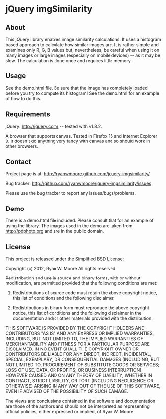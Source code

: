jQuery imgSimilarity
====================

About
-----
This jQuery library enables image similarity calculations. It uses a histogram
based approach to calculate how similar images are. It is rather simple and
examines only R, G, B values but, nevertheless, be careful when using it on
many images or large images (especially on mobile devices) -- as it may be
slow. The calculation is done once and requires little memory.

Usage
-----
See the demo.html file. Be sure that the image has completely loaded before you
try to compute its histogram! See the demo.html for an example of how to do
this.

Requirements
------------

jQuery: http://jquery.com/ -- tested with v1.8.2.

A browser that supports canvas. Tested in Firefox 16 and Internet Explorer 9.
It doesn't do anything very fancy with canvas and so should work in other
browsers.

Contact
-------
Project page is at: http://ryanwmoore.github.com/jquery-imgsimilarity/

Bug tracker: http://github.com/ryanwmoore/jquery-imgsimilarity/issues

Please use the bug tracker to report any issues/bugs/problems.

Demo
----
There is a demo.html file included. Please consult that for an example of using
the library. The images used in the demo are taken from http://pdphoto.org and
are in the public domain.

License
-------

This project is released under the Simplified BSD License:

Copyright (c) 2012, Ryan W. Moore
All rights reserved.

Redistribution and use in source and binary forms, with or without
modification, are permitted provided that the following conditions are met: 

1. Redistributions of source code must retain the above copyright notice, this
list of conditions and the following disclaimer. 

2. Redistributions in binary form must reproduce the above copyright notice,
this list of conditions and the following disclaimer in the documentation
and/or other materials provided with the distribution. 

THIS SOFTWARE IS PROVIDED BY THE COPYRIGHT HOLDERS AND CONTRIBUTORS "AS IS" AND
ANY EXPRESS OR IMPLIED WARRANTIES, INCLUDING, BUT NOT LIMITED TO, THE IMPLIED
WARRANTIES OF MERCHANTABILITY AND FITNESS FOR A PARTICULAR PURPOSE ARE
DISCLAIMED. IN NO EVENT SHALL THE COPYRIGHT OWNER OR CONTRIBUTORS BE LIABLE FOR
ANY DIRECT, INDIRECT, INCIDENTAL, SPECIAL, EXEMPLARY, OR CONSEQUENTIAL DAMAGES
(INCLUDING, BUT NOT LIMITED TO, PROCUREMENT OF SUBSTITUTE GOODS OR SERVICES;
LOSS OF USE, DATA, OR PROFITS; OR BUSINESS INTERRUPTION) HOWEVER CAUSED AND ON
ANY THEORY OF LIABILITY, WHETHER IN CONTRACT, STRICT LIABILITY, OR TORT
(INCLUDING NEGLIGENCE OR OTHERWISE) ARISING IN ANY WAY OUT OF THE USE OF THIS
SOFTWARE, EVEN IF ADVISED OF THE POSSIBILITY OF SUCH DAMAGE.

The views and conclusions contained in the software and documentation are those
of the authors and should not be interpreted as representing official policies,
either expressed or implied, of Ryan W. Moore.
